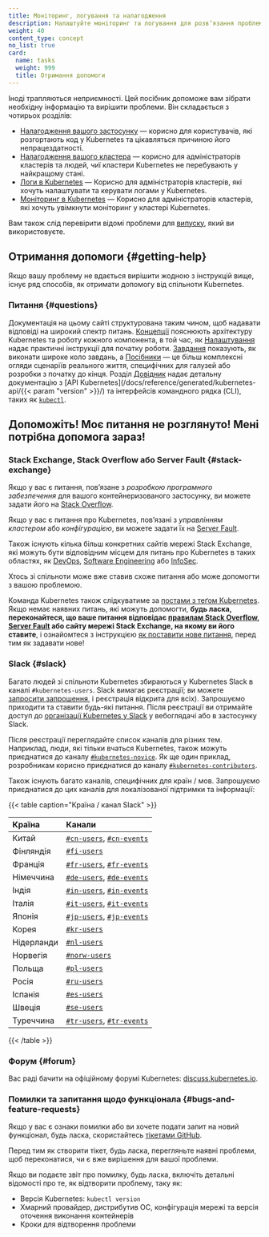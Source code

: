 ```yaml
---
title: Моніторинг, логування та налагодження
description: Налаштуйте моніторинг та логування для розвʼязання проблем кластера або налагодження контейнеризованих застосунків.
weight: 40
content_type: concept
no_list: true
card:
  name: tasks
  weight: 999
  title: Отримання допомоги
---
```


<!-- overview -->

Іноді трапляються неприємності. Цей посібник допоможе вам зібрати необхідну інформацію та вирішити проблеми. Він складається з чотирьох розділів:

* [Налагодження вашого застосунку](/docs/tasks/debug/debug-application/) — корисно для користувачів, які розгортають код у Kubernetes та цікавляться причиною його непрацездатності.
* [Налагодження вашого кластера](/docs/tasks/debug/debug-cluster/) — корисно для адміністраторів кластерів та людей, чиї кластери Kubernetes не перебувають у найкращому стані.
* [Логи в Kubernetes](/docs/tasks/debug/logging/) — Корисно для адміністраторів кластерів, які хочуть налаштувати та керувати логами у Kubernetes.
* [Моніторинг в Kubernetes](/docs/tasks/debug/monitoring/) — Корисно для адміністраторів кластерів, які хочуть увімкнути моніторинг у кластері Kubernetes.

Вам також слід перевірити відомі проблеми для [випуску](https://github.com/kubernetes/kubernetes/releases), який ви використовуєте.

<!-- body -->

## Отримання допомоги {#getting-help}

Якщо вашу проблему не вдається вирішити жодною з інструкцій вище, існує ряд способів, як отримати допомогу від спільноти Kubernetes.

### Питання {#questions}

Документація на цьому сайті структурована таким чином, щоб надавати відповіді на широкий спектр питань. [Концепції](/docs/concepts/) пояснюють архітектуру Kubernetes та роботу кожного компонента, в той час, як [Налаштування](/docs/setup/) надає практичні інструкції для початку роботи. [Завдання](/docs/tasks/) показують, як виконати широке коло завдань, а [Посібники](/docs/tutorials/) — це більш комплексні огляди сценаріїв реального життя, специфічних для галузей або розробки з початку до кінця. Розділ [Довідник](/docs/reference/) надає детальну документацію з [API Kubernetes](/docs/reference/generated/kubernetes-api/{{< param "version" >}}/) та інтерфейсів командного рядка (CLI), таких як [`kubectl`](/docs/reference/kubectl/).

## Допоможіть! Моє питання не розглянуто! Мені потрібна допомога зараз!

### Stack Exchange, Stack Overflow або Server Fault {#stack-exchange}

Якщо у вас є питання, повʼязане з *розробкою програмного забезпечення* для вашого контейнеризованого застосунку, ви можете задати його на [Stack Overflow](https://stackoverflow.com/questions/tagged/kubernetes).

Якщо у вас є питання про Kubernetes, повʼязані з *управлінням кластером* або *конфігурацією*, ви можете задати їх на [Server Fault](https://serverfault.com/questions/tagged/kubernetes).

Також існують кілька більш конкретних сайтів мережі Stack Exchange, які можуть бути відповідним місцем для питань про Kubernetes в таких областях, як [DevOps](https://devops.stackexchange.com/questions/tagged/kubernetes), [Software Engineering](https://softwareengineering.stackexchange.com/questions/tagged/kubernetes) або [InfoSec](https://security.stackexchange.com/questions/tagged/kubernetes).

Хтось зі спільноти може вже ставив схоже питання або може допомогти з вашою проблемою.

Команда Kubernetes також слідкуватиме за [постами з теґом Kubernetes](https://stackoverflow.com/questions/tagged/kubernetes). Якщо немає наявних питань, які можуть допомогти, **будь ласка, переконайтеся, що ваше питання відповідає [правилам Stack Overflow](https://stackoverflow.com/help/on-topic), [Server Fault](https://serverfault.com/help/on-topic) або сайту мережі Stack Exchange, на якому ви його ставите**, і ознайомтеся з інструкцією [як поставити нове питання](https://stackoverflow.com/help/how-to-ask), перед тим як задавати нове!

### Slack {#slack}

Багато людей зі спільноти Kubernetes збираються у Kubernetes Slack в каналі `#kubernetes-users`. Slack вимагає реєстрації; ви можете [запросити запрошення](https://slack.kubernetes.io), і реєстрація відкрита для всіх). Запрошуємо приходити та ставити будь-які питання. Після реєстрації ви отримайте доступ до [організації Kubernetes у Slack](https://kubernetes.slack.com) у вебоглядачі або в застосунку Slack.

Після реєстрації переглядайте список каналів для різних тем. Наприклад, люди, які тільки вчаться Kubernetes, також можуть приєднатися до каналу [`#kubernetes-novice`](https://kubernetes.slack.com/messages/kubernetes-novice). Як ще один приклад, розробникам корисно приєднатися до каналу [`#kubernetes-contributors`](https://kubernetes.slack.com/messages/kubernetes-contributors).

Також існують багато каналів, специфічних для країн / мов. Запрошуємо приєднатися до цих каналів для локалізованої підтримки та інформації:

{{< table caption="Країна / канал Slack" >}}

Країна | Канали
:---------|:------------
Китай | [`#cn-users`](https://kubernetes.slack.com/messages/cn-users), [`#cn-events`](https://kubernetes.slack.com/messages/cn-events)
Фінляндія | [`#fi-users`](https://kubernetes.slack.com/messages/fi-users)
Франція | [`#fr-users`](https://kubernetes.slack.com/messages/fr-users), [`#fr-events`](https://kubernetes.slack.com/messages/fr-events)
Німеччина | [`#de-users`](https://kubernetes.slack.com/messages/de-users), [`#de-events`](https://kubernetes.slack.com/messages/de-events)
Індія | [`#in-users`](https://kubernetes.slack.com/messages/in-users), [`#in-events`](https://kubernetes.slack.com/messages/in-events)
Італія | [`#it-users`](https://kubernetes.slack.com/messages/it-users), [`#it-events`](https://kubernetes.slack.com/messages/it-events)
Японія | [`#jp-users`](https://kubernetes.slack.com/messages/jp-users), [`#jp-events`](https://kubernetes.slack.com/messages/jp-events)
Корея | [`#kr-users`](https://kubernetes.slack.com/messages/kr-users)
Нідерланди | [`#nl-users`](https://kubernetes.slack.com/messages/nl-users)
Норвегія | [`#norw-users`](https://kubernetes.slack.com/messages/norw-users)
Польща | [`#pl-users`](https://kubernetes.slack.com/messages/pl-users)
Росія | [`#ru-users`](https://kubernetes.slack.com/messages/ru-users)
Іспанія | [`#es-users`](https://kubernetes.slack.com/messages/es-users)
Швеція | [`#se-users`](https://kubernetes.slack.com/messages/se-users)
Туреччина | [`#tr-users`](https://kubernetes.slack.com/messages/tr-users), [`#tr-events`](https://kubernetes.slack.com/messages/tr-events)
{{< /table >}}

### Форум {#forum}

Вас раді бачити на офіційному форумі Kubernetes: [discuss.kubernetes.io](https://discuss.kubernetes.io).

### Помилки та запитання щодо функціонала {#bugs-and-feature-requests}

Якщо у вас є ознаки помилки або ви хочете подати запит на новий функціонал, будь ласка, скористайтесь [тікетами GitHub](https://github.com/kubernetes/kubernetes/issues).

Перед тим як створити тікет, будь ласка, перегляньте наявні проблеми, щоб переконатися, чи є вже вирішення для вашої проблеми.

Якщо ви подаєте звіт про помилку, будь ласка, включіть детальні відомості про те, як відтворити проблему, таку як:

* Версія Kubernetes: `kubectl version`
* Хмарний провайдер, дистрибутив ОС, конфігурація мережі та версія оточення виконання контейнерів
* Кроки для відтворення проблеми
